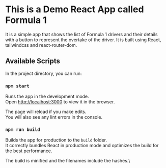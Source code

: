 # This is a Demo React App called Formula 1

It is a simple app that shows the list of Formula 1 drivers and their details with a button to represent the overtake of the driver.
It is built using React, tailwindcss and react-router-dom.

## Available Scripts

In the project directory, you can run:

### `npm start`

Runs the app in the development mode.\
Open [http://localhost:3000](http://localhost:3000) to view it in the browser.

The page will reload if you make edits.\
You will also see any lint errors in the console.

### `npm run build`

Builds the app for production to the `build` folder.\
It correctly bundles React in production mode and optimizes the build for the best performance.

The build is minified and the filenames include the hashes.\
